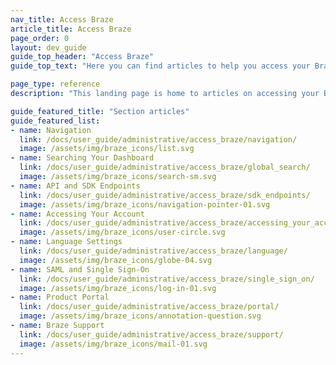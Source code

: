 ```yaml
---
nav_title: Access Braze
article_title: Access Braze
page_order: 0
layout: dev_guide
guide_top_header: "Access Braze"
guide_top_text: "Here you can find articles to help you access your Braze account or dashboard, such as logging into your account for the first time, double-checking your endpoints, resetting passwords, and more."

page_type: reference
description: "This landing page is home to articles on accessing your Braze account or dashboard. Here, you can find resources on SSO, login, Braze instances, SDK endpoints, password resetting, and more."

guide_featured_title: "Section articles"
guide_featured_list:
- name: Navigation
  link: /docs/user_guide/administrative/access_braze/navigation/
  image: /assets/img/braze_icons/list.svg
- name: Searching Your Dashboard
  link: /docs/user_guide/administrative/access_braze/global_search/
  image: /assets/img/braze_icons/search-sm.svg
- name: API and SDK Endpoints
  link: /docs/user_guide/administrative/access_braze/sdk_endpoints/
  image: /assets/img/braze_icons/navigation-pointer-01.svg
- name: Accessing Your Account
  link: /docs/user_guide/administrative/access_braze/accessing_your_account/
  image: /assets/img/braze_icons/user-circle.svg
- name: Language Settings
  link: /docs/user_guide/administrative/access_braze/language/
  image: /assets/img/braze_icons/globe-04.svg
- name: SAML and Single Sign-On
  link: /docs/user_guide/administrative/access_braze/single_sign_on/
  image: /assets/img/braze_icons/log-in-01.svg
- name: Product Portal
  link: /docs/user_guide/administrative/access_braze/portal/
  image: /assets/img/braze_icons/annotation-question.svg
- name: Braze Support
  link: /docs/user_guide/administrative/access_braze/support/
  image: /assets/img/braze_icons/mail-01.svg
---
```


<br><br>